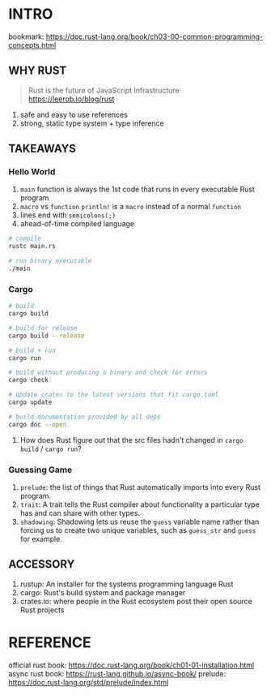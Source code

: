 # INTRO

bookmark: https://doc.rust-lang.org/book/ch03-00-common-programming-concepts.html

## WHY RUST

> Rust is the future of JavaScript Infrastructure
> https://leerob.io/blog/rust

1. safe and easy to use references
2. strong, static type system + type inference

## TAKEAWAYS

### Hello World

1. `main` function is always the 1st code that runs in every executable Rust program
2. `macro` vs `function`
   `println!` is a `macro` instead of a normal `function`
3. lines end with `semicolons(;)`
4. ahead-of-time compiled language

```bash
# compile
rustc main.rs

# run binary executable
./main
```

### Cargo

```bash
# build
cargo build

# build for release
cargo build --release

# build + run
cargo run

# build without producing a binary and check for errors
cargo check

# update crates to the latest versions that fit cargo.toml
cargo update

# build documentation provided by all deps
cargo doc --open
```

1. How does Rust figure out that the src files hadn't changed in `cargo build` / `cargo run`?

### Guessing Game

1. `prelude`: the list of things that Rust automatically imports into every Rust program.
2. `trait`: A trait tells the Rust compiler about functionality a particular type has and can share with other types.
3. `shadowing`: Shadowing lets us reuse the `guess` variable name rather than forcing us to create two unique variables, such as `guess_str` and `guess` for example.

## ACCESSORY

1. rustup: An installer for the systems programming language Rust
2. cargo: Rust's build system and package manager
3. crates.io: where people in the Rust ecosystem post their open source Rust projects

# REFERENCE

official rust book: https://doc.rust-lang.org/book/ch01-01-installation.html
async rust book: https://rust-lang.github.io/async-book/
prelude: https://doc.rust-lang.org/std/prelude/index.html
